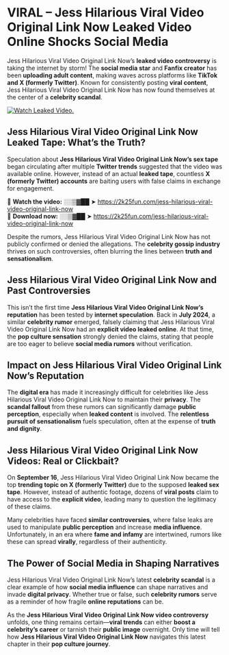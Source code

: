 # VIRAL – Jess Hilarious Viral Video Original Link Now Leaked Video Online Shocks Social Media 

Jess Hilarious Viral Video Original Link Now’s **leaked video controversy** is taking the internet by storm! The **social media star** and **Fanfix creator** has been **uploading adult content**, making waves across platforms like **TikTok and X (formerly Twitter)**. Known for consistently posting **viral content**, Jess Hilarious Viral Video Original Link Now has now found themselves at the center of a **celebrity scandal**.  

[![Watch Leaked Video.](https://miro.medium.com/v2/resize:fit:828/format:webp/1*cilzJN44JGOrTw9NJCrNHA.gif "Watch Leaked Video")](https://2k25fun.com/jess-hilarious-viral-video-original-link-now)

## **Jess Hilarious Viral Video Original Link Now Leaked Tape: What’s the Truth?**  
Speculation about **Jess Hilarious Viral Video Original Link Now’s sex tape** began circulating after multiple **Twitter trends** suggested that the video was available online. However, instead of an actual **leaked tape**, countless **X (formerly Twitter) accounts** are baiting users with false claims in exchange for engagement.  

🔹 **Watch the video:** ░░▒▓██ ➤ https://2k25fun.com/jess-hilarious-viral-video-original-link-now  
🔹 **Download now:** ░░▒▓██ ➤ https://2k25fun.com/jess-hilarious-viral-video-original-link-now  

Despite the rumors, Jess Hilarious Viral Video Original Link Now has not publicly confirmed or denied the allegations. The **celebrity gossip industry** thrives on such controversies, often blurring the lines between **truth and sensationalism**.  

## **Jess Hilarious Viral Video Original Link Now and Past Controversies**  
This isn’t the first time **Jess Hilarious Viral Video Original Link Now’s reputation** has been tested by **internet speculation**. Back in **July 2024**, a similar **celebrity rumor** emerged, falsely claiming that Jess Hilarious Viral Video Original Link Now had an **explicit video leaked online**. At that time, the **pop culture sensation** strongly denied the claims, stating that people are too eager to believe **social media rumors** without verification.  

## **Impact on Jess Hilarious Viral Video Original Link Now’s Reputation**  
The **digital era** has made it increasingly difficult for celebrities like Jess Hilarious Viral Video Original Link Now to maintain their **privacy**. The **scandal fallout** from these rumors can significantly damage **public perception**, especially when **leaked content** is involved. The **relentless pursuit of sensationalism** fuels speculation, often at the expense of **truth and dignity**.  

## **Jess Hilarious Viral Video Original Link Now Videos: Real or Clickbait?**  
On **September 16**, Jess Hilarious Viral Video Original Link Now became the top **trending topic on X (formerly Twitter)** due to the supposed **leaked sex tape**. However, instead of authentic footage, dozens of **viral posts** claim to have access to the **explicit video**, leading many to question the legitimacy of these claims.  

Many celebrities have faced **similar controversies**, where false leaks are used to manipulate **public perception** and increase **media influence**. Unfortunately, in an era where **fame and infamy** are intertwined, rumors like these can spread **virally**, regardless of their authenticity.  

## **The Power of Social Media in Shaping Narratives**  
Jess Hilarious Viral Video Original Link Now’s latest **celebrity scandal** is a clear example of how **social media influence** can shape narratives and invade **digital privacy**. Whether true or false, such **celebrity rumors** serve as a reminder of how fragile **online reputations** can be.  

As the **Jess Hilarious Viral Video Original Link Now video controversy** unfolds, one thing remains certain—**viral trends** can either **boost a celebrity’s career** or tarnish their **public image** overnight. Only time will tell how **Jess Hilarious Viral Video Original Link Now** navigates this latest chapter in their **pop culture journey**. 